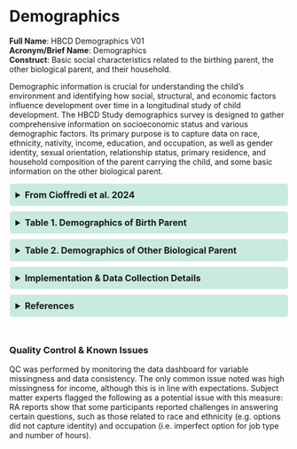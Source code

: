# Demographics
**Full Name**: HBCD Demographics V01  
**Acronym/Brief Name**: Demographics  
**Construct**: Basic social characteristics related to the birthing parent, the other biological parent, and their household.  

Demographic information is crucial for understanding the child’s environment and identifying how social, structural, and economic factors influence development over time in a longitudinal study of child development. The HBCD Study demographics survey is designed to gather comprehensive information on socioeconomic status and various demographic factors. Its primary purpose is to capture data on race, ethnicity, nativity, income, education, and occupation, as well as gender identity, sexual orientation, relationship status, primary residence, and household composition of the parent carrying the child, and some basic information on the other biological parent. 
<details>  
  <summary><b>From Cioffredi et al. 2024</b></summary>  
<br><i>The HBCD Demographics survey was designed to collect social and economic information including race, ethnicity, nativity, income, maternal education, and occupation, as well as to characterize gender identity, sexual orientation, relationship status, primary residence, and household composition. The household composition matrix asks for details on all household members including age, gender, relationship to the child, relationship to the primary caregiver, and time spent caring for the child. Participants and families who endorse no primary residence, or that they are living in a shelter or treatment facility, are not asked to complete the household matrix. The survey includes a limited set of questions on the child’s “other biological parent” (i.e., race, ethnicity, nativity, education, occupation), provided the respondent endorsed an item indicating that they could answer this set of questions. Although there are no direct questions about the primary caregiver’s spouse/partner in the demographics, details of this relationship can be found within the household composition roster. The questions on Occupation ask for detailed information about exposures to environmental toxicants.</i><br>
<br><i>Careful consideration was given to ensure that questions were inclusive of diverse populations and could capture a wide range of family structures and living situations that may impact child health outcomes. As a result, survey elements available within the PhenX Toolkit and other large-scale NIH studies were reviewed and modified by the Social and Environmental Determinants working group and the HBCD Diversity, Equity, and Inclusion (DEI) Committee to reduce bias and correct for embedded assumptions of heteronormative nuclear-family structures (see Table with sources below). Future demographics surveys will repeat survey elements from Visit 4 for both the primary caregiver and the child.</i>
</details>


<details>
  <summary>Table 1. Demographics of Birth Parent</summary>
  <table class="docutils">
    <thead>
      <tr>
        <th>Construct</th>
        <th>Source</th>
        <th>DEI Modifications</th>
      </tr>
    </thead>
    <tbody>
    <tr>
        <td>Marital & Relationship Status</td>
        <td><a href="https://www.phenxtoolkit.org/protocols/view/10903">PhenX</a><sup>1</sup></td>
        <td style="width: 400px; word-wrap: break-word; white-space: normal;">
          <small>
            <b>Alterations to reduce heteronormative bias:</b>
            <ul>
              <li>Combine "Divorced/Separated"</li>
              <li>"Never Married" replaced by "Single"</li>
              <li>"Member of an Unmarried Couple" replaced by "Partnered"</li>
            </ul>
          </small>
        </td>
      </tr>
      <tr>
        <td>Gender Identity</td>
        <td><a href="https://www.phenxtoolkit.org/protocols/view/11801">PhenX</a><sup>1</sup></td>
        <td style="width: 400px; word-wrap: break-word; white-space: normal;">
          <small><strong>Alterations to reduce heteronormative bias:</strong><br>Transgender Man/Transgender Woman options moved to primary tier of 2-tier question</small></td>
      </tr>
      <tr>
        <td>Sexual Orientation</td>
        <td><a href="https://www.phenxtoolkit.org/protocols/view/11701">PhenX</a><sup>1</sup></td>
        <td style="width: 400px; word-wrap: break-word; white-space: normal;">
        <small><strong>Inclusion of diverse response options</strong> to capture sexual orientation across three dimensions: attraction, identity, and behavior. Participant can select all that apply.</small></td>
      </tr>
      <tr>
        <td>Primary Residence</td>
        <td>HBCD<sup>2</sup></td>
        <td style="width: 400px; word-wrap: break-word; white-space: normal;"><small><strong>Destigmatization of diverse living situations:</strong> Inclusion of options for individuals in treatment facilities, shelters, or unhoused</small></td>
      </tr>
      <tr>
        <td>Years At Current Address</td>
        <td>HBCD<sup>2</sup></td>
        <td><small><i>None</i></small></td>
      </tr>
      <tr>
        <td>Household Roster</td>
        <td><a href="https://echochildren.org/wp-content/uploads/2024/02/ROSTER_Participant_Roster_20231010_v03.00_training1.pdf">ECHO</a><sup>3</sup></td>
        <td style="width: 400px; word-wrap: break-word; white-space: normal;">
          <small>
            <b>Alterations to reduce heteronormative bias and nuclear family assumptions:</b>
            <ul>
              <li>Changed "Sex" to "Gender"</li>
              <li>Included Non-Binary and Transexual options for Gender</li>
              <li>Expansion of family/caregiver roles</li>
            </ul>
          </small>
        </td>
      </tr>
      <tr>
        <td>Birthplace and Heritage</td>
        <td><a href="https://www.phenxtoolkit.org/protocols/view/10201">PhenX</a><sup>1</sup></td>
        <td><small><i>None</i></small></td>
      </tr>
      <tr>
        <td>Years Living in the U.S.</td>
        <td><a href="https://www.phenxtoolkit.org/protocols/view/11201">PhenX</a><sup>1</sup></td>
        <td><small><i>None</i></small></td>
      </tr>
      <tr>
        <td>Race/Ethnicity</td>
        <td><a href="https://www.whitehouse.gov/omb/briefing-room/2024/03/28/omb-publishes-revisions-to-statistical-policy-directive-no-15-standards-for-maintaining-collecting-and-presenting-federal-data-on-race-and-ethnicity/">OMB</a><sup>4</sup></td>
        <td style="width: 400px; word-wrap: break-word; white-space: normal;"><small><strong>Inclusion of diverse racial and ethnic categories</strong> aligned with proposed OMB recommendations, using a combined race and ethnicity variable with 7 response options. Participant can select all that apply</small></td>
      </tr>
        <td>Others Describe You</td>
        <td>BRFSS<sup>5</sup></td>
        <td style="width: 400px; word-wrap: break-word; white-space: normal;"><small><strong>Include same 7 categories as the race and ethnicity question</strong></small></td>
      </tr>
      <tr>
        <td>Birthplace of Parents</td>
        <td><a href="https://www.phenxtoolkit.org/protocols/view/10301">PhenX</a><sup>1</sup></td>
        <td><small><i>None</i></small></td>
      </tr>
      <tr>
        <td>Income</td>
        <td>ABCD<sup>6</sup></td>
        <td style="width: 400px; word-wrap: break-word; white-space: normal;"><small><strong>Alteration of household income brackets</strong></small></td>
      </tr>
      <tr>
        <td>Educational Attainment</td>
        <td><a href="https://www.phenxtoolkit.org/protocols/view/11002">PhenX</a><sup>1</sup></td>
        <td><small><i>None</i></small></td>
      </tr>
      <tr>
        <td>Active-Duty Military</td>
        <td>HBCD<sup>2</sup></td>
        <td><small><i>None</i></small></td>
      </tr>
      <tr>
        <td>Currently Work for Pay</td>
        <td>BFY<sup>7</sup></td>
        <td><small><i>None</i></small></td>
      </tr>
      <tr>
        <td>Total Work Hours In Last Week</td>
        <td>HBCD<sup>2</sup></td>
        <td><small><i>None</i></small></td>
      </tr>
      <tr>
        <td>Jobs During Pregnancy-<br />All Jobs - 35+ hr/wk</td>
        <td>HBCD<sup>2</sup></td>
        <td><small><i>None</i></small></td>
      </tr>
      <tr>
        <td>Jobs During Pregnancy-<br />At Least 1 Job at<br />20 hr/wk for 1 month</td>
        <td>HBCD<sup>2</sup></td>
        <td><small><i>None</i></small></td>
      </tr>
      <tr>
        <td>Jobs During Pregnancy-<br />Type of Work</td>
        <td>HBCD<sup>2</sup></td>
        <td><small><i>None</i></small></td>
      </tr>
      <tr>
        <td>Jobs During Pregnancy-<br />Job Start/Stop Dates</td>
        <td>HBCD<sup>2</sup></td>
        <td><small><i>None</i></small></td>
      </tr>
      <tr>
        <td>Jobs During Pregnancy-<br />Typical Hours/Week</td>
        <td>HBCD<sup>2</sup></td>
        <td><small><i>None</i></small></td>
      </tr>
      <tr>
        <td>Jobs During Pregnancy-<br />Shift Schedule</td>
        <td>BFY<sup>8</sup></td>
        <td><small><i>None</i></small></td>
      </tr>
    </tbody>
  </table>
<small>  
<sup>1</sup> PhenX Toolkit (Hamilton et al. 2011)<br>  
<sup>2</sup> HBCD: HEALthy Brain and Child Development Study (Cioffredi et al. 2024)<br> 
<sup>3</sup> ECHO: Environmental Influences On Child Health Outcomes<br> 
<sup>4</sup> OMB: Office of Management And Budget (Federal Register 2023)<br> 
<sup>5</sup> BRFSS: Behavioral Risk Factor Surveillance System (Jones et al. 2008)<br>
<sup>6</sup> ABCD: Adolescent Brain Child Development Study (Barch et al. 2018)<br> 
<sup>7</sup> BFY: Baby's First Years (BFY), Year 1 Protocol - G35, Mwork<br> 
<sup>8</sup> BFY: Baby's First Years (BFY), Year 1 Protocol - G39, SchedMain<br> 
</small>
</details>

<details>
  <summary>Table 2. Demographics of Other Biological Parent</summary>
  <table class="docutils">
    <thead>
      <tr>
        <th>Construct</th>
        <th>Source</th>
        <th>DEI Modifications</th>
      </tr>
    </thead>
      <tbody>
      <tr>
          <td>Age</td>
          <td>HBCD<sup>2</sup></td>
          <td><small><i>None</i></small></td>
      </tr>
      <tr>
        <td>Race/Ethnicity</td>
        <td><a href="https://www.whitehouse.gov/omb/briefing-room/2024/03/28/omb-publishes-revisions-to-statistical-policy-directive-no-15-standards-for-maintaining-collecting-and-presenting-federal-data-on-race-and-ethnicity/">OMB</a><sup>4</sup></td>
        <td style="width: 400px; word-wrap: break-word; white-space: normal;"><small><strong>Inclusion of diverse racial and ethnic categories</strong> aligned with proposed OMB recommendations, using a combined race and ethnicity variable with 7 response options. Participant can select all that apply</small></td>
      </tr>
      <tr>
        <td>Birthplace and Heritage</td>
        <td><a href="https://www.phenxtoolkit.org/protocols/view/10201">PhenX</a><sup>1</sup></td>
        <td><small><i>None</i></small></td>
      </tr>
      <tr>
        <td>Years Living in the U.S.</td>
        <td><a href="https://www.phenxtoolkit.org/protocols/view/11201">PhenX</a><sup>1</sup></td>
        <td><small><i>None</i></small></td>
      </tr>
      <tr>
        <td>Birthplace of Parents</td>
        <td><a href="https://www.phenxtoolkit.org/protocols/view/10301">PhenX</a><sup>1</sup></td>
        <td><small><i>None</i></small></td>
      </tr>
      <tr>
        <td>Educational Attainment</td>
        <td><a href="https://www.phenxtoolkit.org/protocols/view/11002">PhenX</a><sup>1</sup></td>
        <td><small><i>None</i></small></td>
      </tr>
      <tr>
        <td>Job At Conception-<br />Work for Pay</td>
        <td>HBCD<sup>2</sup></td>
        <td><small><i>None</i></small></td>
      </tr>
      <tr>
        <td>Job At Conception-<br />Type of Work</td>
        <td>HBCD<sup>2</sup></td>
        <td><small><i>None</i></small></td>
      </tr>
      <tr>
        <td>Job At Conception-<br />Full Time/Part Time</td>
        <td>HBCD<sup>2</sup></td>
        <td><small><i>None</i></small></td>
      </tr>
      <tr>
        <td>Active-Duty Military</td>
        <td>HBCD<sup>2</sup></td>
        <td><small><i>None</i></small></td>
      </tr>
      <tr>
        <td>Help Out Financially</td>
        <td>HBCD<sup>2</sup></td>
        <td><small><i>None</i></small></td>
      </tr>
    </tbody>
  </table>
<small>  
<sup>1</sup> PhenX Toolkit (Hamilton et al. 2011)<br>  
<sup>2</sup> HBCD: HEALthy Brain and Child Development Study (Cioffredi et al. 2024)<br> 
<sup>4</sup> OMB: Office of Management And Budget (Federal Register 2023)<br> 
</small>
</details>
</html>

<details>
<summary>Implementation & Data Collection Details</summary>
<ul>
<br>
<p><strong>Method of Administration</strong>: RA administered in person <br />
<strong>Child Specific/Unspecific Form</strong>: Child Unspecific <br />
<strong>Respondent:</strong> Adult Participant <br />
<strong>Visits</strong>: V01 (prenatal) <br />
<strong>Estimated length of time for completion</strong>: 10 minutes</p>
</details>

<details>
<summary>References</summary>
<br>
  <ul>
    <li>Barch, D. M., Albaugh, M. D., Avenevoli, S., Chang, L., Clark, D. B., Glantz, M. D., Hudziak, J. J., Jernigan, T. L., Tapert, S. F., Yurgelun-Todd, D., Alia-Klein, N., Potter, A. S., Paulus, M. P., Prouty, D., Zucker, R. A., & Sher, K. J. (2018). Demographic, physical and mental health assessments in the adolescent brain and cognitive development study: Rationale and description. <em>Developmental Cognitive Neuroscience</em>, 32, 55–66. <a href="https://doi.org/10.1016/j.dcn.2017.10.010" target="_blank">https://doi.org/10.1016/j.dcn.2017.10.010</a></li>
    <li>Cioffredi, L.-A., Yerby, L. G., Burris, H. H., Cole, K. M., Engel, S. M., Murray, T. M., Slopen, N., Volk, H. E., Acheson, A., & HBCD Social and Environmental Determinants Working Group. (2024). Assessing prenatal and early childhood social and environmental determinants of health in the HEALthy Brain and Child Development Study (HBCD). <em>Developmental Cognitive Neuroscience</em>, 69(101429), 101429. <a href="https://doi.org/10.1016/j.dcn.2024.101429" target="_blank">https://doi.org/10.1016/j.dcn.2024.101429</a></li>
    <li>Federal Register. (2023, January 27). Initial Proposals For Updating OMB’s Race and Ethnicity Statistical Standards (<a href="https://www.federalregister.gov/documents/2023/01/27/2023-01635/initial-proposals-for-updating-ombs-race-and-ethnicity-statistical-standards" target="_blank">Document No. 2023-01635</a>). 88 FR 5375-5384.</li>
    <li>Hamilton, C. M., Strader, L. C., Pratt, J. G., Maiese, D., Hendershot, T., Kwok, R. K., Hammond, J. A., Huggins, W., Jackman, D., Pan, H., Nettles, D. S., Beaty, T. H., Farrer, L. A., Kraft, P., Marazita, M. L., Ordovas, J. M., Pato, C. N., Spitz, M. R., Wagener, D., … Haines, J. (2011). The PhenX Toolkit: get the most from your measures. <em>American Journal of Epidemiology</em>, 174(3), 253–260. <a href="https://doi.org/10.1093/aje/kwr193" target="_blank">https://doi.org/10.1093/aje/kwr193</a></li>
    <li>Jones, C. P., Truman, B. I., Elam-Evans, L. D., Jones, C. A., Jones, C. Y., Jiles, R., Rumisha, S. F., & Perry, G. S. (2008). Using “socially assigned race” to probe white advantages in health status. <em>Ethnicity & Disease</em>, 18(4), 496–504. <a href="https://www.ncbi.nlm.nih.gov/pubmed/19157256" target="_blank">https://www.ncbi.nlm.nih.gov/pubmed/19157256</a></li>
  </ul>
</details>

<br>

### Quality Control & Known Issues
QC was performed by monitoring the data dashboard for variable missingness and data consistency. The only common issue noted was high missingness for income, although this is in line with expectations. Subject matter experts flagged the following as a potential issue with this measure: RA reports show that some participants reported challenges in answering certain questions, such as those related to race and ethnicity (e.g. options did not capture identity) and occupation (i.e. imperfect option for job type and number of hours). 
<!DOCTYPE html>
<html lang="en">
<head>
  <meta charset="UTF-8">
  <meta name="viewport" content="width=device-width, initial-scale=1.0">
  <title>REFERENCES</title>
  <style>
    .collapsible {
      background-color: #7cceb399;
      padding: 10px;
      margin: 10px 0;
      border-radius: 5px;
    }
    details {
      background-color: #7cceb366;
      padding: 10px;
      margin: 10px 1;
      border-radius: 5px;
    }
    summary {
      font-size: 16px;
      font-weight: bold;
      cursor: pointer;
    }
    a {
      color: #007BFF;
      text-decoration: none;
    }
  </style>
</html>